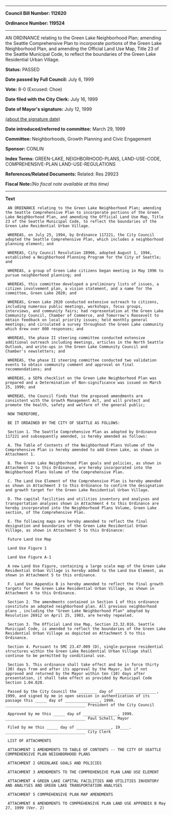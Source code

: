 

********

**Council Bill Number: 112620**
   
**Ordinance Number: 119524**
********

 AN ORDINANCE relating to the Green Lake Neighborhood Plan; amending the Seattle Comprehensive Plan to incorporate portions of the Green Lake Neighborhood Plan, and amending the Official Land Use Map, Title 23 of the Seattle Municipal Code, to reflect the boundaries of the Green Lake Residential Urban Village.

**Status:** PASSED
   
**Date passed by Full Council:** July 6, 1999
   
**Vote:** 8-0 (Excused: Choe)
   
**Date filed with the City Clerk:** July 16, 1999
   
**Date of Mayor's signature:** July 12, 1999
   
[(about the signature date)](/~public/approvaldate.htm)
   
   
   
**Date introduced/referred to committee:** March 29, 1999
   
**Committee:** Neighborhoods, Growth Planning and Civic Engagement
   
**Sponsor:** CONLIN
   
   
**Index Terms:** GREEN-LAKE, NEIGHBORHOOD-PLANS, LAND-USE-CODE, COMPREHENSIVE-PLAN LAND-USE-REGULATIONS

**References/Related Documents:** Related: Res 29923

**Fiscal Note:**_(No fiscal note available at this time)_

********

**Text**
   
```
 AN ORDINANCE relating to the Green Lake Neighborhood Plan; amending the Seattle Comprehensive Plan to incorporate portions of the Green Lake Neighborhood Plan, and amending the Official Land Use Map, Title 23 of the Seattle Municipal Code, to reflect the boundaries of the Green Lake Residential Urban Village.

 WHEREAS, on July 25, 1994, by Ordinance 117221, the City Council adopted the Seattle Comprehensive Plan, which includes a neighborhood planning element; and

 WHEREAS, City Council Resolution 28966, adopted August 1, 1994, established a Neighborhood Planning Program for the City of Seattle; and

 WHEREAS, a group of Green Lake citizens began meeting in May 1996 to pursue neighborhood planning; and

 WHEREAS, this committee developed a preliminary lists of issues, a citizen involvement plan, a vision statement, and a name for the committee, Green Lake 2020; and

 WHEREAS, Green Lake 2020 conducted extensive outreach to citizens, including numerous public meetings, workshops, focus groups, interviews, and community fairs; had representation at the Green Lake Community Council, Chamber of Commerce, and Tomorrow's Roosevelt to obtain feedback on local priority issues; held monthly general meetings; and circulated a survey throughout the Green Lake community which drew over 800 responses; and

 WHEREAS, the phase II steering committee conducted extensive additional outreach including meetings, articles in the North Seattle Outlook, and write-ups in the Green Lake Community Council and Chamber's newsletters; and

 WHEREAS, the phase II steering committee conducted two validation events to obtain community comment and approval on final recommendations; and

 WHEREAS, a SEPA checklist on the Green Lake Neighborhood Plan was prepared and a Determination of Non-significance was issued on March 25, 1999; and

 WHEREAS, the Council finds that the proposed amendments are consistent with the Growth Management Act, and will protect and promote the health, safety and welfare of the general public;

 NOW THEREFORE,

 BE IT ORDAINED BY THE CITY OF SEATTLE AS FOLLOWS:

 Section 1. The Seattle Comprehensive Plan as adopted by Ordinance 117221 and subsequently amended, is hereby amended as follows:

 A. The Table of Contents of the Neighborhood Plans Volume of the Comprehensive Plan is hereby amended to add Green Lake, as shown in Attachment 1.

 B. The Green Lake Neighborhood Plan goals and policies, as shown in Attachment 2 to this Ordinance, are hereby incorporated into the Neighborhood Plans Volume of the Comprehensive Plan.

 C. The Land Use Element of the Comprehensive Plan is hereby amended as shown in Attachment 3 to this Ordinance to confirm the designation and growth target for the Green Lake Residential Urban Village.

 D. The capital facilities and utilities inventory and analyses and transportation analyses shown in Attachment 4 to this Ordinance are hereby incorporated into the Neighborhood Plans Volume, Green Lake section, of the Comprehensive Plan.

 E. The following maps are hereby amended to reflect the final designation and boundaries of the Green Lake Residential Urban Village, as shown in Attachment 5 to this Ordinance:

 Future Land Use Map

 Land Use Figure 1

 Land Use Figure A-1

 A new Land Use Figure, containing a large scale map of the Green Lake Residential Urban Village is hereby added to the Land Use Element, as shown in Attachment 5 to this ordinance.

 F. Land Use Appendix B is hereby amended to reflect the final growth targets for the Green Lake Residential Urban Village, as shown in Attachment 6 to this Ordinance.

 Section 2. The amendments contained in Section 1 of this ordinance constitute an adopted neighborhood plan. All previous neighborhood plans , including the "Green Lake Neighborhood Plan" adopted by Resolution 26912 on April 25, 1983, are hereby repealed.

 Section 3. The Official Land Use Map, Section 23.32.016, Seattle Municipal Code, is amended to reflect the boundaries of the Green Lake Residential Urban Village as depicted on Attachment 5 to this Ordinance.

 Section 4. Pursuant to SMC 23.47.009 (D), single-purpose residential structures within the Green Lake Residential Urban Village shall continue to be permitted by conditional use.

 Section 5. This ordinance shall take effect and be in force thirty (30) days from and after its approval by the Mayor, but if not approved and returned by the Mayor within ten (10) days after presentation, it shall take effect as provided by Municipal Code Section 1.04.020.

 Passed by the City Council the ________ day of __________________, 1999, and signed by me in open session in authentication of its passage this _____ day of _______________, 1999. ___________________________________ President of the City Council

 Approved by me this _____ day of _______________, 1999. ___________________________________ Paul Schell, Mayor

 Filed by me this _____ day of _______________, 19____. ___________________________________ City Clerk

 LIST OF ATTACHMENTS

 ATTACHMENT 1 AMENDMENTS TO TABLE OF CONTENTS -- THE CITY OF SEATTLE COMPREHENSIVE PLAN NEIGHBORHOOD PLANS

 ATTACHMENT 2 GREENLAKE GOALS AND POLICIES

 ATTACHMENT 3 AMENDMENTS TO THE COMPREHENSIVE PLAN LAND USE ELEMENT

 ATTACHMENT 4 GREEN LAKE CAPITAL FACILITIES AND UTILITIES INVENTORY AND ANALYSES AND GREEN LAKE TRANSPORTATION ANALYSES

 ATTACHMENT 5 COMPREHENSIVE PLAN MAP AMENDMENTS

 ATTACHMENT 6 AMENDMENTS TO COMPREHENSIVE PLAN LAND USE APPENDIX B May 27, 1999 (Ver. 2)

```
